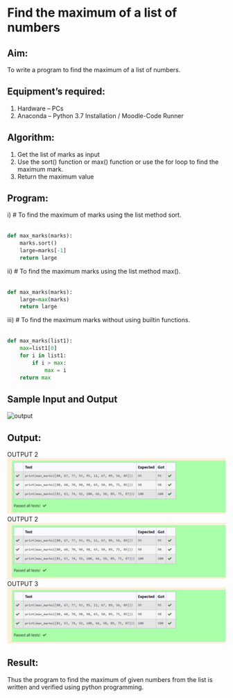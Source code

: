 # Find the maximum of a list of numbers
## Aim:
To write a program to find the maximum of a list of numbers.
## Equipment’s required:
1.	Hardware – PCs
2.	Anaconda – Python 3.7 Installation / Moodle-Code Runner
## Algorithm:
1.	Get the list of marks as input
2.	Use the sort() function or max() function or use the for loop to find the maximum mark.
3.	Return the maximum value
## Program:

i)	# To find the maximum of marks using the list method sort.
```Python

def max_marks(marks):
    marks.sort()
    large=marks[-1]
    return large


```

ii)	# To find the maximum marks using the list method max().
```Python

def max_marks(marks):
    large=max(marks)
    return large

```

iii) # To find the maximum marks without using builtin functions.
```Python

def max_marks(list1):
    max=list1[0]
    for i in list1:
        if i > max:
            max = i
    return max

```
## Sample Input and Output
![output](./img/max_marks1.jpg) 

## Output:
OUTPUT 2![output](/output%201.png)
OUTPUT 2![output](/output%201.png)
OUTPUT 3![output](/output%201.png)
## Result:
Thus the program to find the maximum of given numbers from the list is written and verified using python programming.

